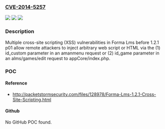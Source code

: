 ### [CVE-2014-5257](https://cve.mitre.org/cgi-bin/cvename.cgi?name=CVE-2014-5257)
![](https://img.shields.io/static/v1?label=Product&message=n%2Fa&color=blue)
![](https://img.shields.io/static/v1?label=Version&message=n%2Fa&color=blue)
![](https://img.shields.io/static/v1?label=Vulnerability&message=n%2Fa&color=brighgreen)

### Description

Multiple cross-site scripting (XSS) vulnerabilities in Forma Lms before 1.2.1 p01 allow remote attackers to inject arbitrary web script or HTML via the (1) id_custom parameter in an amanmenu request or (2) id_game parameter in an alms/games/edit request to appCore/index.php.

### POC

#### Reference
- http://packetstormsecurity.com/files/128978/Forma-Lms-1.2.1-Cross-Site-Scripting.html

#### Github
No GitHub POC found.

